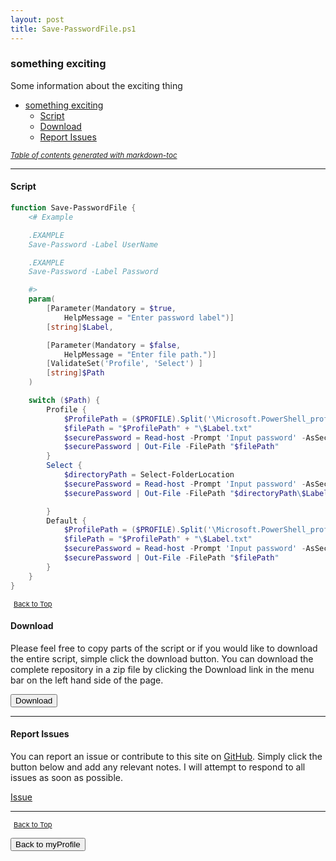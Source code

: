 ```yaml
---
layout: post
title: Save-PasswordFile.ps1
---
```


### something exciting

Some information about the exciting thing

- [something exciting](#something-exciting)
  - [Script](#script)
  - [Download](#download)
  - [Report Issues](#report-issues)

<small><i><a href='http://ecotrust-canada.github.io/markdown-toc/'>Table of contents generated with markdown-toc</a></i></small>

---

#### Script

```powershell
function Save-PasswordFile {
	<# Example

	.EXAMPLE
	Save-Password -Label UserName

	.EXAMPLE
	Save-Password -Label Password

	#>
	param(
		[Parameter(Mandatory = $true,
			HelpMessage = "Enter password label")]
		[string]$Label,

		[Parameter(Mandatory = $false,
			HelpMessage = "Enter file path.")]
		[ValidateSet('Profile', 'Select') ]
		[string]$Path
	)

	switch ($Path) {
		Profile {
			$ProfilePath = ($PROFILE).Split('\Microsoft.PowerShell_profile.ps1')[0]
			$filePath = "$ProfilePath" + "\$Label.txt"
			$securePassword = Read-host -Prompt 'Input password' -AsSecureString | ConvertFrom-SecureString
			$securePassword | Out-File -FilePath "$filePath"
		}
		Select {
			$directoryPath = Select-FolderLocation
			$securePassword = Read-host -Prompt 'Input password' -AsSecureString | ConvertFrom-SecureString
			$securePassword | Out-File -FilePath "$directoryPath\$Label.txt"

		}
		Default {
			$ProfilePath = ($PROFILE).Split('\Microsoft.PowerShell_profile.ps1')[0]
			$filePath = "$ProfilePath" + "\$Label.txt"
			$securePassword = Read-host -Prompt 'Input password' -AsSecureString | ConvertFrom-SecureString
			$securePassword | Out-File -FilePath "$filePath"
		}
	}
}
```

<span style="font-size:11px;"><a href="#"><i class="fas fa-caret-up" aria-hidden="true" style="color: white; margin-right:5px;"></i>Back to Top</a></span>

#### Download

Please feel free to copy parts of the script or if you would like to download the entire script, simple click the download button. You can download the complete repository in a zip file by clicking the Download link in the menu bar on the left hand side of the page.

<button class="btn" type="submit" onclick="window.open('/powershell/functions/myProfile/Save-PasswordFile.ps1')">
    <i class="fa fa-cloud-download-alt">
    </i>
        Download
</button>

---

#### Report Issues

You can report an issue or contribute to this site on <a href="https://github.com/BanterBoy/scripts-blog/issues">GitHub</a>. Simply click the button below and add any relevant notes. I will attempt to respond to all issues as soon as possible.

<!-- Place this tag where you want the button to render. -->

<a class="github-button" href="https://github.com/BanterBoy/scripts-blog/issues/new?title=Save-PasswordFile.ps1&body=There is a problem with this function. Please find details below." data-show-count="true" aria-label="Issue BanterBoy/scripts-blog on GitHub">Issue</a>

---

<span style="font-size:11px;"><a href="#"><i class="fas fa-caret-up" aria-hidden="true" style="color: white; margin-right:5px;"></i>Back to Top</a></span>

<a href="/menu/_pages/myProfile.html">
    <button class="btn">
        <i class='fas fa-reply'>
        </i>
            Back to myProfile
    </button>
</a>

[1]: http://ecotrust-canada.github.io/markdown-toc
[2]: https://github.com/googlearchive/code-prettify
